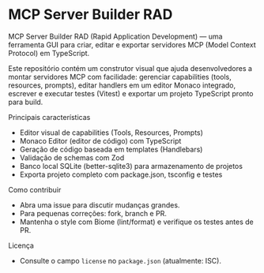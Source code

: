 # MCP Server Builder RAD

MCP Server Builder RAD (Rapid Application Development) — uma ferramenta GUI para criar, editar e exportar servidores MCP (Model Context Protocol) em TypeScript.

Este repositório contém um construtor visual que ajuda desenvolvedores a montar servidores MCP com facilidade: gerenciar capabilities (tools, resources, prompts), editar handlers em um editor Monaco integrado, escrever e executar testes (Vitest) e exportar um projeto TypeScript pronto para build.

Principais características
- Editor visual de capabilities (Tools, Resources, Prompts)
- Monaco Editor (editor de código) com TypeScript
- Geração de código baseada em templates (Handlebars)
- Validação de schemas com Zod
- Banco local SQLite (better-sqlite3) para armazenamento de projetos
- Exporta projeto completo com package.json, tsconfig e testes

Como contribuir
- Abra uma issue para discutir mudanças grandes.
- Para pequenas correções: fork, branch e PR.
- Mantenha o style com Biome (lint/format) e verifique os testes antes de PR.

Licença
- Consulte o campo `license` no `package.json` (atualmente: ISC).
